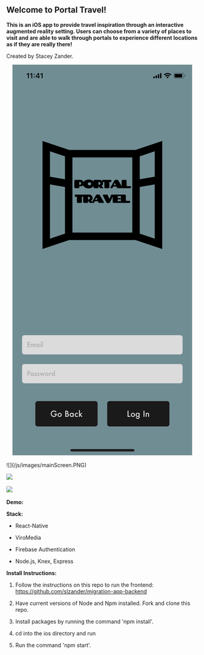 ## Welcome to Portal Travel!
**This is an iOS app to provide travel inspiration through an interactive augmented reality setting. 
Users can choose from a variety of places to visit and are able to walk through portals to experience different locations as if they are really there!**

Created by Stacey Zander.


<p align="center">
  <img src="/js/images/mainScreen.PNG" height: "300px", alt="Sublime's custom image"/>
</p>
![](/js/images/mainScreen.PNG)
  
![](/js/images/portalGIF.gif)

![](/js/images/chooseImageGIF.gif)
  
  
**Demo:**


**Stack:**

  * React-Native

  * ViroMedia
  
  * Firebase Authentication
    
  * Node.js, Knex, Express

**Install Instructions:**

1. Follow the instructions on this repo to run the frontend: https://github.com/slzander/migration-app-backend 

1. Have current versions of Node and Npm installed. Fork and clone this repo.

2. Install packages by running the command 'npm install'.

3. cd into the ios directory and run 

4. Run the command 'npm start'.
